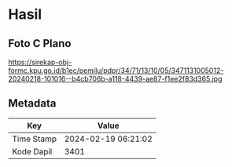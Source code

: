 # Hasil

## Foto C Plano

https://sirekap-obj-formc.kpu.go.id/b1ec/pemilu/pdpr/34/71/13/10/05/3471131005012-20240218-101016--b4cb706b-a118-4439-ae87-f1ee2f83d365.jpg


## Metadata

| Key        | Value               |
| ---------- | ------------------- |
| Time Stamp | 2024-02-19 06:21:02 |
| Kode Dapil | 3401                |



